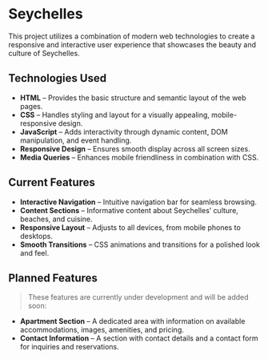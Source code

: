 # Seychelles 

This project utilizes a combination of modern web technologies to create a responsive and interactive user experience that showcases the beauty and culture of Seychelles.

## Technologies Used
- **HTML** – Provides the basic structure and semantic layout of the web pages.  
- **CSS** – Handles styling and layout for a visually appealing, mobile-responsive design.  
- **JavaScript** – Adds interactivity through dynamic content, DOM manipulation, and event handling.  
- **Responsive Design** – Ensures smooth display across all screen sizes.  
- **Media Queries** – Enhances mobile friendliness in combination with CSS.

## Current Features
- **Interactive Navigation** – Intuitive navigation bar for seamless browsing.   
- **Content Sections** – Informative content about Seychelles’ culture, beaches, and cuisine.  
- **Responsive Layout** – Adjusts to all devices, from mobile phones to desktops.  
- **Smooth Transitions** – CSS animations and transitions for a polished look and feel.

## Planned Features
> These features are currently under development and will be added soon:

- **Apartment Section** – A dedicated area with information on available accommodations, images, amenities, and pricing.  
- **Contact Information** – A section with contact details and a contact form for inquiries and reservations.


